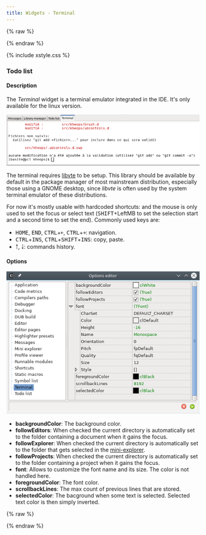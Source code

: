 ```yaml
---
title: Widgets - Terminal
---
```


{% raw %}
<script src="//cdnjs.cloudflare.com/ajax/libs/anchor-js/4.0.0/anchor.min.js"></script>
{% endraw %}

{% include xstyle.css %}

### Todo list

#### Description

The _Terminal_ widget is a terminal emulator integrated in the IDE. It's only available for the linux version.

![](img/widgets_terminal.png)

The terminal requires [libvte](https://github.com/GNOME/vte) to be setup.
This library should be available by default in the package manager of most mainstream distribution, especially those using a GNOME desktop,
since _libvte_ is often used by the system terminal emulator of these distributions.

For now it's mostly usable with hardcoded shortcuts: and the mouse is only used to set the focus or select text (<kbd>SHIFT</kbd>+LeftMB to set the selection start and a second time to set the end).
Commonly used keys are:
- <kbd>HOME</kbd>, <kbd>END</kbd>, <kbd>CTRL</kbd>+<kbd>￩</kbd>, <kbd>CTRL</kbd>+<kbd>￫</kbd>: navigation.
- <kbd>CTRL</kbd>+<kbd>INS</kbd>, <kbd>CTRL</kbd>+<kbd>SHIFT</kbd>+<kbd>INS</kbd>: copy, paste.
- <kbd>￪</kbd>, <kbd>￬</kbd>: commands history.

#### Options

![](img/options_terminal.png)

- **backgroundColor**: The background color.
- **followEditors**: When checked the current directory is automatically set to the folder containing a document when it gains the focus.
- **followExplorer**: When checked the current directory is automatically set to the folder that gets selected in the [mini-explorer](widgets_mini_explorer).
- **followProjects**: When checked the current directory is automatically set to the folder containing a project when it gains the focus.
- **font**: Allows to customize the font name and its size. The color is not handled here.
- **foregroundColor**: The font color.
- **scrollbackLines**: The max count of previous lines that are stored.
- **selectedColor**: The bacground when some text is selected. Selected text color is then simply inverted.

{% raw %}
<script>
anchors.add();
</script>
{% endraw %}
